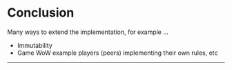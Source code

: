 # Conclusion

Many ways to extend the implementation, for example ...

- Immutability
- Game WoW example players (peers) implementing their own rules, etc

* * *
